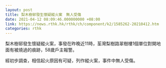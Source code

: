 ```yaml
---
layout: post
title: 梨木樹邨發生懷疑縱火案　無人受傷
date: 2021-04-12 08:09:46.000000000 +08:00
link: https://news.rthk.hk/rthk/ch/component/k2/1585262-20210412.htm
categories: rthk
---
```


梨木樹邨發生懷疑縱火案，事發在昨晚近11時，荃灣梨樹路翠樹樓1個單位對開地面有被燒過的痕跡，58歲戶主報警。

經初步調查，相信起火原因有可疑，列作縱火案，事件中無人受傷。
